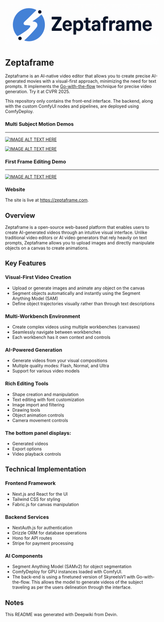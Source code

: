 
![Alt text](./public/FullZeptaLogo.png)


# Zeptaframe

Zeptaframe is an AI-native video editor that allows you to create precise AI-generated movies with a visual-first approach, minimizing the need for text prompts. It implements the [Go-with-the-flow](https://github.com/Eyeline-Research/Go-with-the-Flow) technique for precise video generation. Try it at CVPR 2025.

This repository only contains the front-end interface. The backend, along with the custom ComfyUI nodes and pipelines, are deployed using ComfyDeploy.

### Multi Subject Motion Demos 
---

[![IMAGE ALT TEXT HERE](https://img.youtube.com/vi/AHrVIavRmkk/0.jpg)](https://www.youtube.com/watch?v=AHrVIavRmkk)

[![IMAGE ALT TEXT HERE](https://img.youtube.com/vi/0soR0Vyc698/0.jpg)](https://www.youtube.com/watch?v=0soR0Vyc698)


### First Frame Editing Demo
---

[![IMAGE ALT TEXT HERE](https://img.youtube.com/vi/1FiS_prWGio/0.jpg)](https://www.youtube.com/watch?v=1FiS_prWGio)

### Website

The site is live at https://zeptaframe.com.

## Overview

Zeptaframe is a open-source web-based platform that enables users to create AI-generated videos through an intuitive visual interface. Unlike traditional video editors or AI video generators that rely heavily on text prompts, Zeptaframe allows you to upload images and directly manipulate objects on a canvas to create animations.

## Key Features

### Visual-First Video Creation

* Upload or generate images and animate any object on the canvas
* Segment objects automatically and instantly using the Segment Anything Model (SAM)
* Define object trajectories visually rather than through text descriptions

### Multi-Workbench Environment

* Create complex videos using multiple workbenches (canvases)
* Seamlessly navigate between workbenches
* Each workbench has it own context and controls

### AI-Powered Generation

* Generate videos from your visual compositions
* Multiple quality modes: Flash, Normal, and Ultra
* Support for various video models

### Rich Editing Tools

* Shape creation and manipulation
* Text editing with font customization
* Image import and filtering
* Drawing tools
* Object animation controls
* Camera movement controls

### The bottom panel displays:

* Generated videos
* Export options
* Video playback controls

## Technical Implementation

### Frontend Framework

* Next.js and React for the UI
* Tailwind CSS for styling
* Fabric.js for canvas manipulation

### Backend Services

* NextAuth.js for authentication
* Drizzle ORM for database operations
* Hono for API routes
* Stripe for payment processing

### AI Components

* Segment Anything Model (SAMv2) for object segmentation
* ComfyDeploy for GPU instances loaded with ComfyUI.
* The back-end is using a finetuned version of SkyreelsV1 with Go-with-the-flow. This allows the model to generate videos of the 
subject traveling as per the users delineation through the interface.


## Notes

This README was generated with Deepwiki from Devin. 

